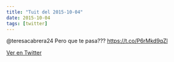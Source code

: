```yaml
---
title: "Tuit del 2015-10-04"
date: 2015-10-04
tags: [twitter]
---
```


@teresacabrera24 Pero que te pasa??? https://t.co/P6rMkd9qZl



[Ver en Twitter](https://twitter.com/i/web/status/650731393438367744)
